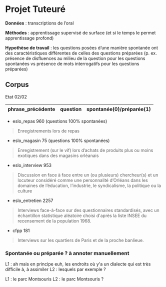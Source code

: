 # Projet Tuteuré

**Données** : transcriptions de l’oral

**Méthodes** : apprentissage supervisé de surface (et si le temps le permet apprentissage profond)

**Hypothèse de travail** : les questions posées d’une manière spontanée ont des caractéristiques différentes de celles des questions préparées (p. ex. présence de disfluences au milieu de la question pour les questions spontanées vs présence de mots interrogatifs pour les questions préparées)

## Corpus

Etat 02/02

| phrase_précédente | question | spontanée(0)/préparée(1) |
|-------------------|----------|--------------------------|
- eslo_repas 960 (questions 100% spontanées)
> Enregistrements lors de repas
- eslo_magasin 75 (questions 100% spontanées)
> Enregistrement (sur le vif) lors d’achats de produits plus ou moins exotiques dans des magasins orléanais
- eslo_interview 953
> Discussion en face à face entre un (ou plusieurs) chercheur(s) et un locuteur considéré comme une personnalité d’Orléans dans les domaines de l’éducation, l’industrie, le syndicalisme, la politique ou la culture
- eslo_entretien 2257
> Interviews face-à-face sur des questionnaires standardisés, avec un échantillon statistique aléatoire choisi d'après la liste INSEE du recensement de la population 1968.
- cfpp 181
> Interviews sur les quartiers de Paris et de la proche banlieue.

### Spontanée ou préparée ? à annoter manuellement

L1 : ah mais en principe euh, les endroits où y'a un dialecte qui est très difficile à, à assimiler
L2 : lesquels par exemple ?

L1 : le parc Montsouris
L2 : le parc Montsouris ?
